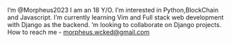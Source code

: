 I’m @Morpheus2023 I am an 18 Y/O.
I’m interested in Python,BlockChain and Javascript.
I’m currently learning Vim and Full stack web development with Django as the backend.
’m looking to collaborate on Django projects.
How to reach me - morpheus.wcked@gmail.com

<!---
Morpheus2023/Morpheus2023 is a ✨ special ✨ repository because its `README.md` (this file) appears on your GitHub profile.
You can click the Preview link to take a look at your changes.
--->
